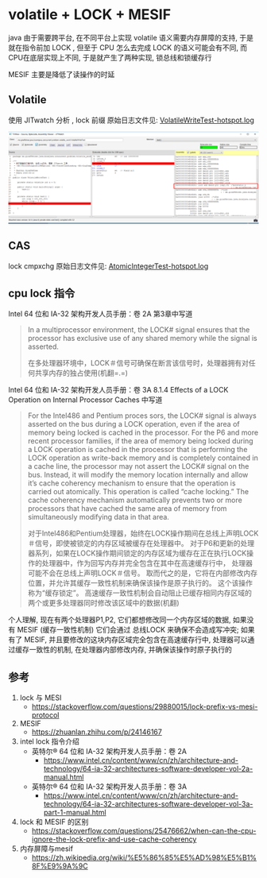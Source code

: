 # volatile + LOCK + MESIF 

java 由于需要跨平台, 在不同平台上实现 volatile 语义需要内存屏障的支持, 于是就在指令前加 LOCK , 但至于 CPU 怎么去完成 LOCK 的语义可能会有不同, 而CPU在底层实现上不同, 于是就产生了两种实现,  锁总线和锁缓存行

MESIF 主要是降低了读操作的时延

## Volatile 

使用 JITwatch 分析 , lock 前缀 原始日志文件见: [VolatileWriteTest-hotspot.log](./VolatileWriteTest-hotspot.log)

![](./img/volatile_write.jpg)


## CAS 

lock cmpxchg 原始日志文件见: [AtomicIntegerTest-hotspot.log](./AtomicIntegerTest-hotspot.log)

## cpu lock 指令

Intel 64 位和 IA-32 架构开发人员手册：卷 2A  第3章中写道 

> In a multiprocessor environment, the LOCK# signal ensures that the processor has exclusive use of any shared memory while the signal is asserted.
> 
> 在多处理器环境中，LOCK＃信号可确保在断言该信号时，处理器拥有对任何共享内存的独占使用(机翻=.=)

Intel 64 位和 IA-32 架构开发人员手册：卷 3A 8.1.4 Effects of a LOCK Operation on Internal Processor Caches 中写道 

> For the Intel486 and Pentium proces sors, the LOCK# signal is always asserted on the bus during a LOCK operation,
  even if the area of memory being locked is cached in the processor.
  For the P6 and more recent processor families, if the area of memory being locked during a LOCK operation is
  cached in the processor that is performing the LOCK operation as write-back memory and is completely contained
  in a cache line, the processor may not assert the LOCK# signal on the bus. Instead, it will modify the memory location internally and allow it’s cache coherency mechanism to ensure that the operation is carried out atomically. This
  operation is called “cache locking.” The cache coherency mechanism automatically prevents two or more processors that have cached the same area of memory from simultaneously modifying data in that area.
>
> 对于Intel486和Pentium处理器，始终在LOCK操作期间在总线上声明LOCK＃信号，即使被锁定的内存区域被缓存在处理器中。
> 对于P6和更新的处理器系列，如果在LOCK操作期间锁定的内存区域为缓存在正在执行LOCK操作的处理器中，作为回写内存并完全包含在其中在高速缓存行中，
> 处理器可能不会在总线上声明LOCK＃信号。 取而代之的是，它将在内部修改内存位置，并允许其缓存一致性机制来确保该操作是原子执行的。 
> 这个该操作称为“缓存锁定”。 高速缓存一致性机制会自动阻止已缓存相同内存区域的两个或更多处理器同时修改该区域中的数据(机翻)

个人理解, 现在有两个处理器P1,P2, 它们都想修改同一个内存区域的数据, 如果没有 MESIF (缓存一致性机制) 它们会通过 总线LOCK 来确保不会造成写冲突;
如果有了 MESIF, 并且要修改的这块内存区域完全包含在高速缓存行中, 处理器可以通过缓存一致性的机制, 在处理器内部修改内存, 并确保该操作时原子执行的


## 参考

1. lock 与 MESI
    - https://stackoverflow.com/questions/29880015/lock-prefix-vs-mesi-protocol
2. MESIF
    - https://zhuanlan.zhihu.com/p/24146167
3. intel lock 指令介绍
    - 英特尔® 64 位和 IA-32 架构开发人员手册：卷 2A
        - https://www.intel.cn/content/www/cn/zh/architecture-and-technology/64-ia-32-architectures-software-developer-vol-2a-manual.html
    - 英特尔® 64 位和 IA-32 架构开发人员手册：卷 3A
        - https://www.intel.cn/content/www/cn/zh/architecture-and-technology/64-ia-32-architectures-software-developer-vol-3a-part-1-manual.html
4. lock 和 MESIF 的区别
    - https://stackoverflow.com/questions/25476662/when-can-the-cpu-ignore-the-lock-prefix-and-use-cache-coherency
5. 内存屏障与mesif
    - https://zh.wikipedia.org/wiki/%E5%86%85%E5%AD%98%E5%B1%8F%E9%9A%9C


    
    